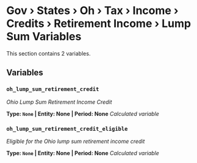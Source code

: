 # Gov › States › Oh › Tax › Income › Credits › Retirement Income › Lump Sum Variables

This section contains 2 variables.

## Variables

### `oh_lump_sum_retirement_credit`
*Ohio Lump Sum Retirement Income Credit*

**Type: `None` | Entity: None | Period: None**
*Calculated variable*

### `oh_lump_sum_retirement_credit_eligible`
*Eligible for the Ohio lump sum retirement income credit*

**Type: `None` | Entity: None | Period: None**
*Calculated variable*
